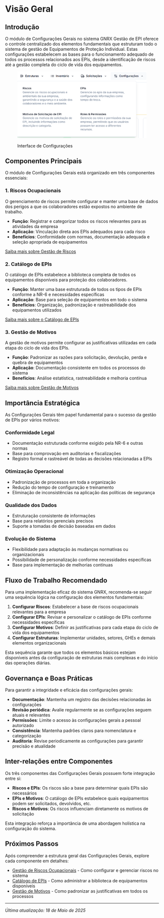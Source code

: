 # Visão Geral

## Introdução

O módulo de Configurações Gerais no sistema GNRX Gestão de EPI oferece o controle centralizado dos elementos fundamentais que estruturam todo o sistema de gestão de Equipamentos de Proteção Individual. Estas configurações estabelecem as bases para o funcionamento adequado de todos os processos relacionados aos EPIs, desde a identificação de riscos até a gestão completa do ciclo de vida dos equipamentos.

<figure><img src="../.gitbook/assets/image (55).png" alt=""><figcaption><p>Interface de Configurações</p></figcaption></figure>

## Componentes Principais

O módulo de Configurações Gerais está organizado em três componentes essenciais:

### 1. Riscos Ocupacionais

O gerenciamento de riscos permite configurar e manter uma base de dados dos perigos a que os colaboradores estão expostos no ambiente de trabalho.

* **Função**: Registrar e categorizar todos os riscos relevantes para as atividades da empresa
* **Aplicação**: Vinculação direta aos EPIs adequados para cada risco
* **Benefícios**: Conformidade com normas, documentação adequada e seleção apropriada de equipamentos

[Saiba mais sobre Gestão de Riscos](riscos/)

### 2. Catálogo de EPIs

O catálogo de EPIs estabelece a biblioteca completa de todos os equipamentos disponíveis para proteção dos colaboradores.

* **Função**: Manter uma base estruturada de todos os tipos de EPIs conforme a NR-6 e necessidades específicas
* **Aplicação**: Base para seleção de equipamentos em todo o sistema
* **Benefícios**: Organização, padronização e rastreabilidade dos equipamentos utilizados

[Saiba mais sobre o Catálogo de EPIs](epis/)

### 3. Gestão de Motivos

A gestão de motivos permite configurar as justificativas utilizadas em cada etapa do ciclo de vida dos EPIs.

* **Função**: Padronizar as razões para solicitação, devolução, perda e quebra de equipamentos
* **Aplicação**: Documentação consistente em todos os processos do sistema
* **Benefícios**: Análise estatística, rastreabilidade e melhoria contínua

[Saiba mais sobre Gestão de Motivos](motivos/)

## Importância Estratégica

As Configurações Gerais têm papel fundamental para o sucesso da gestão de EPIs por vários motivos:

### Conformidade Legal

* Documentação estruturada conforme exigido pela NR-6 e outras normas
* Base para comprovação em auditorias e fiscalizações
* Registro formal e rastreável de todas as decisões relacionadas a EPIs

### Otimização Operacional

* Padronização de processos em toda a organização
* Redução do tempo de configuração e treinamento
* Eliminação de inconsistências na aplicação das políticas de segurança

### Qualidade dos Dados

* Estruturação consistente de informações
* Base para relatórios gerenciais precisos
* Suporte a tomadas de decisão baseadas em dados

### Evolução do Sistema

* Flexibilidade para adaptação às mudanças normativas ou organizacionais
* Possibilidade de personalização conforme necessidades específicas
* Base para implementação de melhorias contínuas

## Fluxo de Trabalho Recomendado

Para uma implementação eficaz do sistema GNRX, recomenda-se seguir uma sequência lógica na configuração dos elementos fundamentais:

1. **Configurar Riscos**: Estabelecer a base de riscos ocupacionais relevantes para a empresa
2. **Configurar EPIs**: Revisar e personalizar o catálogo de EPIs conforme necessidades específicas
3. **Configurar Motivos**: Definir as justificativas para cada etapa do ciclo de vida dos equipamentos
4. **Configurar Estruturas**: Implementar unidades, setores, GHEs e demais elementos organizacionais

Esta sequência garante que todos os elementos básicos estejam disponíveis antes da configuração de estruturas mais complexas e do início das operações diárias.

## Governança e Boas Práticas

Para garantir a integridade e eficácia das configurações gerais:

* **Documentação**: Mantenha um registro das decisões relacionadas às configurações
* **Revisão periódica**: Avalie regularmente se as configurações seguem atuais e relevantes
* **Permissões**: Limite o acesso às configurações gerais a pessoal autorizado
* **Consistência**: Mantenha padrões claros para nomenclatura e categorização
* **Auditoria**: Revise periodicamente as configurações para garantir precisão e atualidade

## Inter-relações entre Componentes

Os três componentes das Configurações Gerais possuem forte integração entre si:

* **Riscos e EPIs**: Os riscos são a base para determinar quais EPIs são necessários
* **EPIs e Motivos**: O catálogo de EPIs estabelece quais equipamentos podem ser solicitados, devolvidos, etc.
* **Riscos e Motivos**: Os riscos influenciam diretamente os motivos de solicitação

Esta integração reforça a importância de uma abordagem holística na configuração do sistema.

## Próximos Passos

Após compreender a estrutura geral das Configurações Gerais, explore cada componente em detalhes:

* [Gestão de Riscos Ocupacionais](riscos/) - Como configurar e gerenciar riscos no sistema
* [Catálogo de EPIs](epis/) - Como administrar a biblioteca de equipamentos disponíveis
* [Gestão de Motivos](motivos/) - Como padronizar as justificativas em todos os processos

***

_Última atualização: 18 de Maio de 2025_
